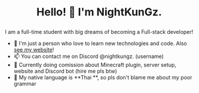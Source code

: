 # <p align="center"> Hello! 👋 I'm NightKunGz. </p>

I am a full-time student with big dreams of becoming a Full-stack developer!

- 📌 I'm just a person who love to learn new technologies and code. Also [see my website](https://nightkungz.me/)!
- 📫 You can contact me on Discord @nightkungz. (username)
- 💸 Currently doing comission about Minecraft plugin, server setup, website and Discord bot (hire me pls btw)
- 🥹 My native language is **Thai **, so pls don't blame me about my poor grammar
